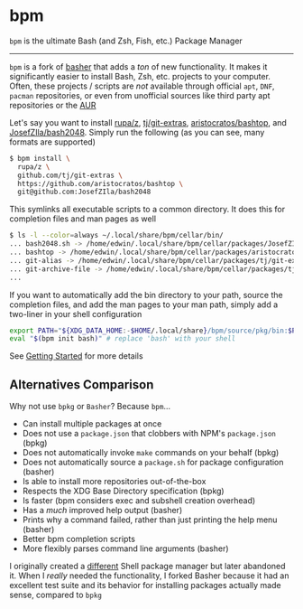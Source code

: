 # bpm

`bpm` is the ultimate Bash (and Zsh, Fish, etc.) Package Manager

---

`bpm` is a fork of [basher](https://github.com/basherpm/basher) that adds a _ton_ of new functionality. It makes it significantly easier to install Bash, Zsh, etc. projects to your computer. Often, these projects / scripts are _not_ available through official `apt`, `DNF`, `pacman` repositories, or even from unofficial sources like third party apt repositories or the [AUR](https://aur.archlinux.org)

Let's say you want to install [rupa/z](https://github.com/rupa/z), [tj/git-extras](https://github.com/tj/git-extras), [aristocratos/bashtop](https://github.com/aristocratos/bashtop), and [JosefZIla/bash2048](https://github.com/JosefZIla/bash2048). Simply run the following (as you can see, many formats are supported)

```sh
$ bpm install \
  rupa/z \
  github.com/tj/git-extras \
  https://github.com/aristocratos/bashtop \
  git@github.com:JosefZIla/bash2048
```

This symlinks all executable scripts to a common directory. It does this for completion files and man pages as well

```sh
$ ls -l --color=always ~/.local/share/bpm/cellar/bin/
... bash2048.sh -> /home/edwin/.local/share/bpm/cellar/packages/JosefZIla/bash2048/bash2048.sh
... bashtop -> /home/edwin/.local/share/bpm/cellar/packages/aristocratos/bashtop/bashtop
... git-alias -> /home/edwin/.local/share/bpm/cellar/packages/tj/git-extras/bin/git-alias
... git-archive-file -> /home/edwin/.local/share/bpm/cellar/packages/tj/git-extras/bin/git-archive-file
...
```

If you want to automatically add the bin directory to your path, source the completion files, and add the man pages to your man path, simply add a two-liner in your shell configuration

```sh
export PATH="${XDG_DATA_HOME:-$HOME/.local/share}/bpm/source/pkg/bin:$PATH"
eval "$(bpm init bash)" # replace 'bash' with your shell
```

See [Getting Started](./docs/getting-started.md) for more details

## Alternatives Comparison

Why not use `bpkg` or `Basher`? Because `bpm`...

- Can install multiple packages at once
- Does not use a `package.json` that clobbers with NPM's `package.json` (bpkg)
- Does not automatically invoke `make` commands on your behalf (bpkg)
- Does not automatically source a `package.sh` for package configuration (basher)
- Is able to install more repositories out-of-the-box
- Respects the XDG Base Directory specification (bpkg)
- Is faster (bpm considers exec and subshell creation overhead)
- Has a _much_ improved help output (basher)
- Prints why a command failed, rather than just printing the help menu (basher)
- Better bpm completion scripts
- More flexibly parses command line arguments (basher)

I originally created a [different](https://github.com/eankeen/shell-installer) Shell package manager but later abandoned it. When I _really_ needed the functionality, I forked Basher because it had an excellent test suite and its behavior for installing packages actually made sense, compared to `bpkg`
